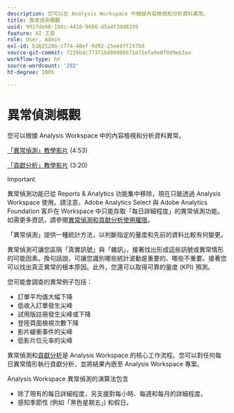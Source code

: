 ```yaml
---
description: 您可以在 Analysis Workspace 中根據內容檢視和分析資料異常。
title: 異常偵測概觀
uuid: 991fde08-198c-4410-9606-d5a4f3dd8339
feature: AI 工具
role: User, Admin
exl-id: b1625206-c774-40ef-9d92-25ee8ff1478d
source-git-commit: 7226b4c77371b486006671d72efa9e0f0d9eb1ea
workflow-type: ht
source-wordcount: '282'
ht-degree: 100%

---
```


# 異常偵測概觀

您可以根據 Analysis Workspace 中的內容檢視和分析資料異常。

[「異常偵測」教學影片](https://experienceleague.adobe.com/docs/analytics-learn/tutorials/data-science/anomaly-detection-in-analysis-workspace.html?lang=zh-Hant) (4:53)

[「貢獻分析」教學影片](https://experienceleague.adobe.com/docs/analytics-learn/tutorials/data-science/contribution-analysis-workspace.html?lang=zh-Hant) (3:20)

>[!IMPORTANT]
>
>異常偵測功能已從 Reports &amp; Analytics 功能集中移除，現在只能透過 Analysis Workspace 使用。請注意，Adobe Analytics Select 與 Adobe Analytics Foundation 客戶在 Workspace 中只能存取「每日詳細程度」的異常偵測功能。如需更多資訊，請參閱[異常偵測和貢獻分析使用權限](/help/analyze/analysis-workspace/virtual-analyst/contribution-analysis/ca-tokens.md#section_9278D58F21A840AA9B1ED1BD07A1EF0A)。

「異常偵測」提供一種統計方法，以判斷指定的量度和先前的資料比較有何變更。

異常偵測可讓您區隔「真實訊號」與「雜訊」，接著找出形成這些訊號或異常情形的可能因素。換句話說，可讓您識別哪些統計波動是重要的、哪些不重要。接著您可以找出真正異常的根本原因。此外，您還可以取得可靠的量度 (KPI) 預測。

您可能會調查的異常例子包括：

* 訂單平均值大幅下降
* 低收入訂單發生尖峰
* 試用版註冊發生尖峰或下降
* 登陸頁面檢視次數下降
* 影片緩衝事件的尖峰
* 低影片位元率的尖峰

異常偵測和[貢獻分析](https://experienceleague.adobe.com/docs/analytics/analyze/analysis-workspace/virtual-analyst/anomaly-detection/anomaly-detection.html?lang=zh-Hant)是 Analysis Workspace 的核心工作流程。您可以對任何每日異常情形執行貢獻分析，並將結果內嵌至 Analysis Workspace 專案。

Analysis Workspace 異常偵測的演算法包含

* 除了現有的每日詳細程度，另支援對每小時、每週和每月的詳細程度。
* 感知季節性 (例如「黑色星期五」) 和假日。
